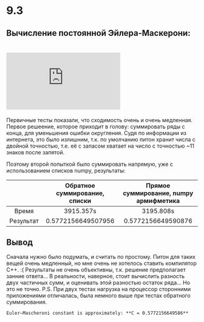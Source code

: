 # 9.3 
## Вычисление постоянной Эйлера-Маскерони:
# ![alt text](https://latex.codecogs.com/gif.latex?C%20%3D%20%5Clim%20%5Climits_%7Bn%20%5Cto%20%5Cinfty%7D%20%28%5Csum%20%5Climits_%7Bk%3D0%7D%5E%7Bn%7D%20%5Cfrac%7B1%7D%7Bk%7D%20-%20%5Cln%20n%29 "Logo Title Text 1")
Первичные тесты показали, что сходимость очень и очень медленная. 
Первое решеение, которое приходит в голову: суммировать ряды с конца, для уменьшения ошибки округления. Судя по информации из интернета, это было излишним, т.к. по умолчанию питон хранит числа с двойной точностью, т.е. её с запасом хватает на число с точностью ~11 знаков после запятой.

Поэтому второй попыткой было суммировать напрямую, уже с использованием списков numpy, результаты:

|           | Обратное суммирование, списки | Прямое суммирование, numpy армифметика |
|:---------:|:-----------------------------:|:--------------------------------------:|
|   Время   |           3915.357s           |                3195.808s               |
| Результат |       0.5772156649507956      |           0.5772156649590876           |


## Вывод
Сначала нужно было подумать, и считать по простому. Питон для таких вещей очень медленный, но мне очень не хотелось ставить компилятор С++.  :(
Результаты не очень объективны, т.к. решение предполагает занние ответа... В реальности, наверное, стоит вычислить разность двух частичных сумм, и оценивать этой разностью остаток ряда... Но это не точно. 
P.S. При двух тестах нагрузка на процессор сторонними приложениями отличалась, была немного выше при тестах обратного суммирования.
~~~~
Euler–Mascheroni constant is approximately: **C = 0.5772156649586**


